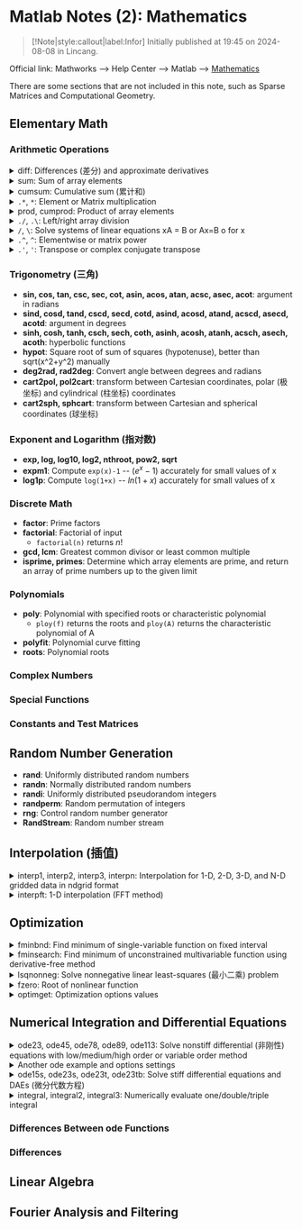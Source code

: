 # Matlab Notes (2): Mathematics

> [!Note|style:callout|label:Infor]
Initially published at 19:45 on 2024-08-08 in Lincang.


Official link: Mathworks --> Help Center --> Matlab --> [Mathematics](https://www.mathworks.com/help/releases/R2022a/matlab/mathematics.html)

There are some sections that are not included in this note, such as Sparse Matrices and Computational Geometry.

## Elementary Math 

### Arithmetic Operations

<!-- details begin -->
<details>
<summary><span class='Word'>diff</span>: Differences (差分) and approximate derivatives</summary>

If X is a vector of length m, then `Y = diff(X)` returns a vector of length m-1. The elements of Y are the differences between adjacent elements of X.

$$Y = [X(2)-X(1), X(3)-X(2), ..., X(m)-X(m-1)]$$

<div class="center"><img src="https://imagebank-0.oss-cn-beijing.aliyuncs.com/VS-PicGo/2024-07-21-18-17-32_MatlabNotes(2)-Mathematics.png"/></div>

```matlab
h = 0.001;       % step size
X = -pi:h:pi;    % domain
f = sin(X);      % range
Y = diff(f)/h;   % first derivative
Z = diff(Y)/h;   % second derivative
plot(X(:,1:length(Y)),Y,'r',X,f,'b', X(:,1:length(Z)),Z,'k')
yline(0,'--')
``` 
</details>

<!-- details begin -->
<details>
<summary><span class='Word'>sum</span>: Sum of array elements</summary>
<!-- <div class="center"><img src="https://imagebank-0.oss-cn-beijing.aliyuncs.com/VS-PicGo/2024-07-21-18-28-21_MatlabNotes(2)-Mathematics.jpg"/></div> -->
<div class="center"><img src="https://imagebank-0.oss-cn-beijing.aliyuncs.com/VS-PicGo/2024-07-21-18-30-34_MatlabNotes(2)-Mathematics.png"/></div>

```matlab
A = [1 3 2; 4 2 5; 6 1 4]
sum(A)
sum(A,1)
sum(A,2)
sum(A,"all")
``` 
</details>

<!-- details begin -->
<details>
<summary><span class='Word'>cumsum</span>: Cumulative sum (累计和)</summary>
Find the cumulative sum of the integers from 1 to 5. The element B(2) is the sum of A(1) and A(2), while B(5) is the sum of elements A(1) through A(5).

```matlab
A = 1:5;
B = cumsum(A)

% result:
B = 1×5
     1     3     6    10    15
``` 
</details>

<!-- details begin -->
<details>
<summary><span class='Word'><code>.*</code>, <code>*</code></span>: Element or Matrix multiplication</summary>

`C = A.*B` multiplies arrays A and B by multiplying corresponding elements. The sizes of A and B must be the same or be compatible.

Compatible example:

$$a=\begin{bmatrix}a_1&a_2&a_3\end{bmatrix},\quad b=\begin{bmatrix}b_1\\\\b_2\\\\b_3\\\\b_4\end{bmatrix},\quad a .*b=\begin{bmatrix}a_1b_1&a_2b_1&a_3b_1\\\\a_1b_2&a_2b_2&a_3b_2\\\\a_1b_3&a_2b_3&a_3b_3\\\\a_1b_4&a_2b_4&a_3b_4\end{bmatrix}.$$
</details>

<!-- details begin -->
<details>
<summary><span class='Word'>prod, cumprod</span>: Product of array elements</summary>

cumprod() is similar to cumsum(), but it multiplies the elements instead of adding them.

```matlab
A=[1:3:7;2:3:8;3:3:9]   
B = prod(A)
C = prod(A,2)

% result:
A =

     1     4     7
     2     5     8
     3     6     9


B =

     6   120   504


C =

    28
    80
   162
``` 
</details>

<!-- details begin -->
<details>
<summary><span class='Word'><code>./</code>, <code>.\</code></span>: Left/right array division</summary>

`x = A./B` divides each element of A by the corresponding element of B. The sizes of A and B must be the same or be compatible.

$$a=\begin{bmatrix}a_1 &a_2\end{bmatrix},\quad b=\begin{bmatrix}b_1\\\\b_2\\\\b_3\end{bmatrix},\quad a ./b=\begin{bmatrix}a_1 ./b_1&a_2 ./b_1\\\\a_1 ./b_2&a_2 ./b_2\\\\a_1 ./b_3&a_2 ./b_3\end{bmatrix}$$

</details>

<!-- details begin -->
<details>
<summary><span class='Word'><code>/</code>, <code>\</code></span>: Solve systems of linear equations xA = B or Ax=B o for x</summary>

MATLAB® displays a warning message if A is badly scaled or nearly singular, but performs the calculation regardless.

If A is a scalar, then B/A is equivalent to B./A.

</details>

<!-- details begin -->
<details>
<summary><span class='Word'><code>.^</code>, <code>^</code></span>: Elementwise or matrix power</summary>

`C = A.^B` raises each element of A to the corresponding powers in B. The sizes of A and B must be the same or be compatible.

$$a=\begin{bmatrix}a_1 a_2\end{bmatrix},\quad b=\begin{bmatrix}b_1\\\\b_2\\\\b_3\end{bmatrix},\quad a . \uparrow b=\begin{bmatrix}b_1&a_2&b_1\\\\a_1&a_2&b_2\\\\a_1&a_2&b_3\end{bmatrix}.$$
</details>

<!-- details begin -->
<details>
<summary><span class='Word'><code>.'</code>, <code>'</code></span>: Transpose or complex conjugate transpose</summary>

`A.'`is equal to $A^T$, `A'` is equal to $A^H$. 
</details>

### Trigonometry (三角)

- **sin, cos, tan, csc, sec, cot, asin, acos, atan, acsc, asec, acot**: argument in radians
- **sind, cosd, tand, cscd, secd, cotd, asind, acosd, atand, acscd, asecd, acotd**: argument in degrees
- **sinh, cosh, tanh, csch, sech, coth, asinh, acosh, atanh, acsch, asech, acoth**: hyperbolic functions
- **hypot**: Square root of sum of squares (hypotenuse), better than sqrt(x^2+y^2) manually
- **deg2rad, rad2deg**: Convert angle between degrees and radians
- **cart2pol, pol2cart**: transform between Cartesian coordinates, polar (极坐标) and cylindrical (柱坐标) coordinates
- **cart2sph, sphcart**: transform between Cartesian and spherical coordinates (球坐标)

### Exponent and Logarithm (指对数)

- **exp, log, log10, log2, nthroot, pow2, sqrt**
- **expm1**: Compute `exp(x)-1` -- $(e^x -1)$ accurately for small values of x
- **log1p**: Compute `log(1+x)` --  $ln(1+x)$ accurately for small values of x

### Discrete Math 

- **factor**: Prime factors
- **factorial**: Factorial of input 
  - `factorial(n)` returns $n!$
- **gcd, lcm**: Greatest common divisor or least common multiple
- **isprime, primes**: Determine which array elements are prime, and return an array of prime numbers up to the given limit

### Polynomials 

- **poly**: Polynomial with specified roots or characteristic polynomial 
  - `ploy(f)` returns the roots and `ploy(A)` returns the characteristic polynomial of A
- **polyfit**: 	Polynomial curve fitting
- **roots**: Polynomial roots

### Complex Numbers 

### Special Functions 

### Constants and Test Matrices

## Random Number Generation

- **rand**:	Uniformly distributed random numbers
- **randn**: Normally distributed random numbers
- **randi**: Uniformly distributed pseudorandom integers
- **randperm**:	Random permutation of integers
- **rng**: Control random number generator
- **RandStream**: Random number stream

## Interpolation (插值)

<!-- details begin -->
<details>
<summary><span class='Word'>interp1, interp2, interp3, interpn</span>: Interpolation for 1-D, 2-D, 3-D, and N-D gridded data in ndgrid format</summary>
<div class="center"><img src="https://imagebank-0.oss-cn-beijing.aliyuncs.com/VS-PicGo/2024-07-22-00-07-36_MatlabNotes(2)-Mathematics.jpg"/></div>

```matlab
figure

nexttile
x = 0:pi/4:2*pi; 
v = [0  1.41  2  1.41  0  -1.41  -2  -1.41 0];
xq = 0:0.1:2*pi;
vq2 = interp1(x,v,xq,'spline');
plot(x,v,'o',xq,vq2,':.');

nexttile
[X,Y] = meshgrid(-3:3);
V = peaks(X,Y);
surf(X,Y,V)
title('Original Sampling');

nexttile
[Xq,Yq] = meshgrid(-3:0.25:3);
Vq = interp2(X,Y,V,Xq,Yq,'cubic');
surf(Xq,Yq,Vq);
title('Cubic Interpolation Over Finer Grid');

nexttile
[Xq,Yq] = meshgrid(-3:0.25:3);
Vq = interp2(X,Y,V,Xq,Yq,'spline');
surf(Xq,Yq,Vq);
title('Spline Interpolation Over Finer Grid');
``` 
</details>

<!-- details begin -->
<details>
<summary><span class='Word'>interpft</span>: 1-D interpolation (FFT method)</summary>
<div class="center"><img src="https://imagebank-0.oss-cn-beijing.aliyuncs.com/VS-PicGo/2024-07-22-00-11-40_MatlabNotes(2)-Mathematics.png"/></div>

```matlab
figure
dx = 3*pi/30;
x = 0:dx:3*pi;
f = sin(x).^2 .* cos(x);

N = 200;
y = interpft(f,N);
dy = dx*length(x)/N;
x2 = 0:dy:3*pi;
y = y(1:length(x2));
plot(x,f,'o')
hold on
plot(x2,y,'.')
title('FFT Interpolation of Periodic Function')
``` 
</details>

## Optimization

<!-- details begin -->
<details>
<summary><span class='Word'>fminbnd</span>: Find minimum of single-variable function on fixed interval</summary>
<div class="center"><img src="https://imagebank-0.oss-cn-beijing.aliyuncs.com/VS-PicGo/2024-07-22-00-18-59_MatlabNotes(2)-Mathematics.png"/></div>

```matlab
figure
fun = @sin;
x1 = 0;
x2 = 2*pi;

% monitor the process
options = optimset('Display','iter');
x = fminbnd(@scalarobjective,1,3,options)

X = 0:0.1:2*pi;
plot(X,scalarobjective(X))

function f = scalarobjective(x)
    f = 0;
    for k = -10:10
        f = f + (k+1)^2*cos(k*x)*exp(-k^2/2);
    end
end

% output:
x = 2.0061
val = -0.6828

 Func-count     x          f(x)         Procedure
    1        1.76393    -0.589643        initial
    2        2.23607    -0.627273        golden
    3        2.52786     -0.47707        golden
    4        2.05121    -0.680212        parabolic
    5        2.03127     -0.68196        parabolic
    6        1.99608    -0.682641        parabolic
    7        2.00586    -0.682773        parabolic
    8        2.00618    -0.682773        parabolic
    9        2.00606    -0.682773        parabolic
   10         2.0061    -0.682773        parabolic
   11        2.00603    -0.682773        parabolic
 
优化已终止:
 当前的 x 满足使用 1.000000e-04 的 OPTIONS.TolX 的终止条件
``` 
</details>

<!-- details begin -->
<details>
<summary><span class='Word'>fminsearch</span>: Find minimum of unconstrained multivariable function using derivative-free method</summary>
<div class="center"><img src="https://imagebank-0.oss-cn-beijing.aliyuncs.com/VS-PicGo/2024-07-22-12-59-45_MatlabNotes(2)-Mathematics.jpg"/></div>

```matlab
figure
[X,Y] = meshgrid(-2.5:0.2:2.5, -1:0.2:5);
fun = @(x,y) 100*(y - x.^2).^2 + (1 - x).^2;

problem.objective = @(x)100*(x(2) - x(1)^2)^2 + (1 - x(1))^2;
problem.x0 = [-1.2, 1];
problem.solver = 'fminsearch';
problem.options = optimset('Display','iter')

[x,fval,exitflag,output] = fminsearch(problem)

nexttile
mesh(X,Y,fun(X, Y))
view([-70 30])
pbaspect([1 1 0.5])

nexttile
mesh(X,Y,fun(X, Y))
view([-140 20])
pbaspect([1 1 0.5])


% output: 
problem = 
    objective: @(x)100*(x(2)-x(1)^2)^2+(1-x(1))^2
           x0: [-1.2000 1]
       solver: 'fminsearch'
      options: [1×1 struct]

 
 Iteration   Func-count     min f(x)         Procedure
     0            1             24.2         
     1            3            20.05         initial simplex
     2            5           5.1618         expand
     3            7           4.4978         reflect
     4            9           4.4978         contract outside
     5           11          4.38136         contract inside
     6           13          4.24527         contract inside
     7           15          4.21762         reflect
     8           17          4.21129         contract inside
     9           19          4.13556         expand
    10           21          4.13556         contract inside
    11           23          4.01273         expand
    12           25          3.93738         expand
    13           27          3.60261         expand
    14           28          3.60261         reflect
    15           30          3.46622         reflect
    16           32          3.21605         expand
    17           34          3.16491         reflect
    18           36          2.70687         expand
    19           37          2.70687         reflect
    20           39          2.00218         expand
    21           41          2.00218         contract inside
    22           43          2.00218         contract inside
    23           45          1.81543         expand
    24           47          1.73481         contract outside
    25           49          1.31697         expand
    26           50          1.31697         reflect
    27           51          1.31697         reflect
    28           53           1.1595         reflect
    29           55          1.07674         contract inside
    30           57         0.883492         reflect
    31           59         0.883492         contract inside
    32           61         0.669165         expand
    33           63         0.669165         contract inside
    34           64         0.669165         reflect
    35           66         0.536729         reflect
    36           68         0.536729         contract inside
    37           70         0.423294         expand
    38           72         0.423294         contract outside
    39           74         0.398527         reflect
    40           76          0.31447         expand
    41           77          0.31447         reflect
    42           79         0.190317         expand
    43           81         0.190317         contract inside
    44           82         0.190317         reflect
    45           84          0.13696         reflect
    46           86          0.13696         contract outside
    47           88         0.113128         contract outside
    48           90          0.11053         contract inside
    49           92          0.10234         reflect
    50           94         0.101184         contract inside
    51           96        0.0794969         expand
    52           97        0.0794969         reflect
    53           98        0.0794969         reflect
    54          100        0.0569294         expand
    55          102        0.0569294         contract inside
    56          104        0.0344855         expand
    57          106        0.0179534         expand
    58          108        0.0169469         contract outside
    59          110       0.00401463         reflect
    60          112       0.00401463         contract inside
    61          113       0.00401463         reflect
    62          115      0.000369954         reflect
    63          117      0.000369954         contract inside
    64          118      0.000369954         reflect
    65          120      0.000369954         contract inside
    66          122      5.90111e-05         contract outside
    67          124      3.36682e-05         contract inside
    68          126      3.36682e-05         contract outside
    69          128      1.89159e-05         contract outside
    70          130      8.46083e-06         contract inside
    71          132      2.88255e-06         contract inside
    72          133      2.88255e-06         reflect
    73          135      7.48997e-07         contract inside
    74          137      7.48997e-07         contract inside
    75          139      6.20365e-07         contract inside
    76          141      2.16919e-07         contract outside
    77          143      1.00244e-07         contract inside
    78          145      5.23487e-08         contract inside
    79          147      5.03503e-08         contract inside
    80          149       2.0043e-08         contract inside
    81          151      1.12293e-09         contract inside
    82          153      1.12293e-09         contract outside
    83          155      1.12293e-09         contract inside
    84          157      1.10755e-09         contract outside
    85          159      8.17766e-10         contract inside
 
优化已终止:
 当前的 x 满足使用 1.000000e-04 的 OPTIONS.TolX 的终止条件，
F(X) 满足使用 1.000000e-04 的 OPTIONS.TolFun 的收敛条件
x = 1×2    
    1.0000    1.0000

fval = 8.1777e-10
exitflag = 1
output = 
    iterations: 85
     funcCount: 159
     algorithm: 'Nelder-Mead simplex direct search'
       message: '优化已终止:↵ 当前的 x 满足使用 1.000000e-04 的 OPTIONS.TolX 的终止条件，↵F(X) 满足使用 1.000000e-04 的 OPTIONS.TolFun 的收敛条件↵'
``` 
</details>
	
<!-- details begin -->
<details>
<summary><span class='Word'>lsqnonneg</span>: Solve nonnegative linear least-squares (最小二乘) problem</summary>
<div class="center"><img src="https://imagebank-0.oss-cn-beijing.aliyuncs.com/VS-PicGo/2024-07-22-18-39-42_MatlabNotes(2)-Mathematics.png"/></div>

```matlab
% get the least-squares line fitting y=ax+b for points (0,0), (1,2), (2,pi)
% matirx (vector) x = [a b] is the parameter to solve, and matrix C*x is
% the fitted value ^y, while vector d = [y1 y2 y3] is the real value y. 

figure

x1 = 0; y1 = 0;
x2 = 1; y2 = 2;
x3 = 2; y3 = pi;

C = [
x1 1
x2 1
x3 1
]
d = [
y1
y2
y3
]
% x = [a b]

problem.C = C;
problem.d = d;
problem.solver = 'lsqnonneg';
problem.options = optimset('Display','final');

[x,resnorm,residual,exitflag,output,lambda] = lsqnonneg(problem)

a = x(1);
b = x(2);

f = @(x)(a*x + b)
X = [x1 x2 x3]

plot(X, [y1 y2 y3], 'o', X, f(X), 'LineWidth',1.3)

% output:
C = 3×2    
     0     1
     1     1
     2     1

d = 3×1    
         0
    2.0000
    3.1416

已终止优化。
x = 2×1    
    1.5708
    0.1431

resnorm = 0.1228
residual = 3×1    
   -0.1431
    0.2861
   -0.1431

exitflag = 1
output = 
    iterations: 2
     algorithm: 'active-set'
       message: '已终止优化。'

lambda = 2×1    
1.0e-15 *

    0.2220
    0.4163

f = 
    @(x)(a*x+b)

X = 1×3    
     0     1     2
``` 
</details>

<!-- details begin -->
<details>
<summary><span class='Word'>fzero</span>: Root of nonlinear function</summary>
<div class="center"><img src="https://imagebank-0.oss-cn-beijing.aliyuncs.com/VS-PicGo/2024-07-22-22-25-12_MatlabNotes(2)-Mathematics.png"/></div>

```matlab

``` 
</details>

<!-- details begin -->
<details>
<summary><span class='Word'>optimget</span>: Optimization options values</summary>


```matlab
fun = @(x) sin(x).*log(x+6);
problem1.objective = fun; % function
problem1.x0 = [-4 4]; % initial point for x, real scalar or 2-element vector
problem1.solver = 'fzero';
problem1.options = optimset('Display','iter'); % show iterations (迭代次数)

[x, fval, exitflag, output] = fzero(problem1)
X = -4:0.2:4;
plot(X,fun(X))
yline(0);

% output:
 
 Func-count    x          f(x)             Procedure
    2              -4      0.524576        initial
    3              -4      0.524576        interpolation
    4        -3.41285      0.254695        interpolation
    5        -2.96072     -0.199969        interpolation
    6        -3.15957     0.0187703        interpolation
    7        -3.14251   0.000962753        interpolation
    8        -3.14159  -1.23641e-06        interpolation
    9        -3.14159   3.77999e-10        interpolation
   10        -3.14159   3.37791e-16        interpolation
   11        -3.14159   3.37791e-16        interpolation
 
在区间 [-4, 4] 中发现零
x = -3.1416
fval = 3.3779e-16
exitflag = 1
output = 
    intervaliterations: 0
            iterations: 9
             funcCount: 11
             algorithm: 'bisection, interpolation'
               message: '在区间 [-4, 4] 中发现零'
``` 


</details>


## Numerical Integration and Differential Equations

<!-- details begin -->
<details>
<summary><span class='Word'>ode23, ode45, ode78, ode89, ode113</span>: Solve nonstiff differential (非刚性) equations with low/medium/high order or variable order method</summary>

See [Summary of ODE Options](https://www.mathworks.com/help/releases/R2022a/matlab/math/summary-of-ode-options.html) and [odeset](https://www.mathworks.com/help/releases/R2022a/matlab/ref/odeset.html) for a list of the options compatible with each solver.

van der Pol equation as an example:

$$y'' - \mu(1 - y^2)y' + y = 0$$

where $\mu > 0$ is a scalar constant. We need to rewrite the equation as a system of two first-order (一阶) equations. For instance, we can make the substitution $y' = y_2$ and $y = y_1$. Then, we have:

$$\begin{bmatrix}
y'\\
y''
\end{bmatrix} = \begin{bmatrix}
y_2 \\
\mu(1-y_1^2)y_2 - y_1
\end{bmatrix}$$

While $y_1$ and $y_2$ are the entries `y(1)` and `y(2)` of a two-element vector `dydt = [y(2); (1-y(1)^2)*y(2)-y(1)];`. $y_1 = y_1(t)$ is what we want to find, and the output solution is a two-element vector 
<div class="center"><img src="https://imagebank-0.oss-cn-beijing.aliyuncs.com/VS-PicGo/2024-07-22-23-52-18_MatlabNotes(2)-Mathematics.png"/></div>


```matlab
mu = 1 
tspan = [0 20]
y0 = [2; 0]
[t,y] = ode23(@vdp1,tspan,y0);

myplot_2([t,t],y)
title('Solution of van der Pol Equation (\mu = 1) with ODE23');
xlabel('Time t');
ylabel('Solution y');
legend('y_1',"y_2 = y_1'", Location="best",box = 'on')

function dydt = vdp1(t,y)
    dydt = [y(2); (1-y(1)^2)*y(2)-y(1)];
end

function myplot_2(XMatrix, YMatrix)
% 函数myplot_2(X,Y)，用于在一张图中作出两条二维数据线。
% 输入参数：
    % "XMatrix"：应为两列，第一列为第一组数据的横坐标，第二列为第二组数据的横坐标，
    % "YMatrix"：应为两列，第一列为第一组数据的纵坐标，第二列为第二组数据的纵坐标
% 输出：函数图像

% 创建 figure
figure1 = figure('NumberTitle','off','Name','Figure','Color',[1 1 1]);

% 创建 axes
axes1 = axes('Parent',figure1);
hold(axes1,'on');

% 使用 plot 的矩阵输入创建多个 line 对象
plot1 = plot(XMatrix,YMatrix,'MarkerSize',2,'Marker','o','LineWidth',1.1);
set(plot1(1),'DisplayName','第一列数据','MarkerFaceColor',[0 0 0],'Color',[0.1 0.1 0.1]);
set(plot1(2),'DisplayName','第二列','MarkerFaceColor',[0 0 0.8],'Color',[0 0 1]);

% 创建 ylabel
ylabel('纵坐标（单位）','FontName','TimesNewRoman');

% 创建 xlabel
xlabel('横坐标（单位）','FontName','TimesNewRoman');

hold(axes1,'off');
% 设置其余坐标区属性
set(axes1,'FontName','TimesNewRoman','FontSize',13,'LineWidth',1.1,'XLimitMethod','padded',...
    'YLimitMethod','padded');
% 创建 legend
legend1 = legend(axes1,'show','box','on');
set(legend1,'Location','northwest','FontSize',11,'FontName','TimesNewRoman');
end
``` 
</details>

<!-- details begin -->
<details>
<summary>Another ode example and options settings</summary>
<div class='center'>

| Option Group | Option | comment | value |
|:-:|:-:|:-:|:-:|
 | Step Size | InitialStep |  initial step size | `x` $\in \mathbb{R}_+$, default $\frac{\Delta t}{10}$ |
 | Step Size | MaxStep |  maximum step size | `x` $ \in \mathbb{R}_+$, default $\frac{\Delta t}{10}$ |
 | Error Control | RelTol | relative error tolerance | `x` $ \in \mathbb{R}_+$, default $10^{-3}$ |
 | Error Control | AbsTol | absolute error tolerance | `x` $ \in \mathbb{R}_+$, default $10^{-6}$ |
 | Error Control | NormControl | Control error relative to norm | `'on'`, `'off'`(default) |
 | Solver Output | OutputFcn |  output function | `@odeplot`: Plot all components of the solution vs. time<br>`@odephas2`: <br>`@odephas3`:<br>`@odeprint`: Print solution and time step |
 | Solver Output | Refine | solution refinement factor | `n` $\in \mathbb{N}_+$ |
 | Solver Output | Stats | solver statistics | `'on'`, `'off'` |

</div>

<div class="center"><img src="https://imagebank-0.oss-cn-beijing.aliyuncs.com/VS-PicGo/2024-07-22-22-56-25_MatlabNotes(2)-Mathematics.png"/></div>


```matlab
% solve ode: y′ = − λ*y*t

lambda = pi;

fun = @(t,y) -lambda*y*t
tspan = [0 2];  % solution interval
y0 = 1;
opts = odeset('Stats','on','InitialStep',0.01,'MaxStep',0.1); % options

subplot(2,2,1)
tic,
re23 = ode23(fun, tspan, y0, opts);
toc,
plot(re23.x,re23.y,':.')
title('ode23')

subplot(2,2,2)
tic
re45 = ode45(fun, tspan, y0, opts);
toc
plot(re45.x,re45.y,':.')
title('ode45')

% solve ode: y′ = −λ*t*y

subplot(2,2,3)
tic
re78 = ode78(fun, tspan, y0, opts);
toc
plot(re78.x,re78.y,':.')
title('ode78')

subplot(2,2,4)
tic
re113 = ode113(fun, tspan, y0, opts);
toc
plot(re113.x,re113.y,':.')
title('ode113')

% output: 

fun = 
    @(t,y)-lambda*y*t

23 个成功步骤
0 次失败尝试
70 次函数计算
历时 0.002053 秒。
22 个成功步骤
0 次失败尝试
133 次函数计算
历时 0.001731 秒。
22 个成功步骤
0 次失败尝试
374 次函数计算
历时 0.007955 秒。
23 个成功步骤
0 次失败尝试
47 次函数计算
历时 0.014177 秒。
``` 
</details>

<!-- details begin -->
<details>
<summary><span class='Word'>ode15s, ode23s, ode23t, ode23tb</span>: Solve stiff differential equations and DAEs (微分代数方程) </summary>
<div class="center"><img src="https://imagebank-0.oss-cn-beijing.aliyuncs.com/VS-PicGo/2024-07-23-00-25-09_MatlabNotes(2)-Mathematics.png"/></div>

```matlab
figure

nexttile
tspan = [0 3000]
y0 = [2; 0]
tic
[t,y] = ode15s(@vdp1000,tspan,y0);  % costs 0.0184 seconds
toc
plot(t,y(:,1),':.')

nexttile
tic
[t,y] = ode45(@vdp1000,tspan,y0);   % costs 7.61 seconds
toc
plot(t,y(:,1),':.')

function dydt = vdp1000(t,y)
    dydt = [y(2); 1000*(1-y(1)^2)*y(2)-y(1)];
end
``` 
</details>

<!-- details begin -->
<details>
<summary><span class='Word'>integral, integral2, integral3</span>: Numerically evaluate one/double/triple integral</summary>


```matlab

``` 
</details>

### Differences Between ode Functions
### Differences 
## Linear Algebra
## Fourier Analysis and Filtering

